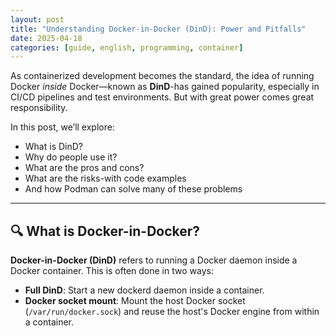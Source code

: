 ```yaml
---
layout: post
title: "Understanding Docker-in-Docker (DinD): Power and Pitfalls"
date: 2025-04-18
categories: [guide, english, programming, container]
---
```


As containerized development becomes the standard, the idea of running Docker _inside_ Docker—known as **DinD**-has gained popularity, especially in CI/CD pipelines and test environments. But with great power comes great responsibility.

In this post, we’ll explore:
- What is DinD?
- Why do people use it?
- What are the pros and cons?
- What are the risks-with code examples
- And how Podman can solve many of these problems

---

## 🔍 What is Docker-in-Docker?

**Docker-in-Docker (DinD)** refers to running a Docker daemon inside a Docker container. This is often done in two ways:
- **Full DinD**: Start a new dockerd daemon inside a container.
- **Docker socket mount**: Mount the host Docker socket (`/var/run/docker.sock`) and reuse the host's Docker engine from within a container.
